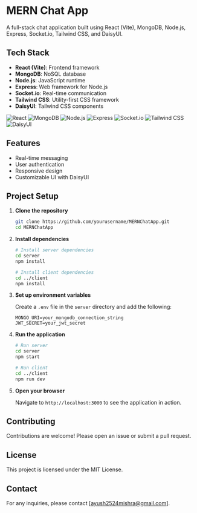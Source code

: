 # MERN Chat App

A full-stack chat application built using React (Vite), MongoDB, Node.js, Express, Socket.io, Tailwind CSS, and DaisyUI.

## Tech Stack

- **React (Vite)**: Frontend framework
- **MongoDB**: NoSQL database
- **Node.js**: JavaScript runtime
- **Express**: Web framework for Node.js
- **Socket.io**: Real-time communication
- **Tailwind CSS**: Utility-first CSS framework
- **DaisyUI**: Tailwind CSS components

![React](https://upload.wikimedia.org/wikipedia/commons/a/a7/React-icon.svg)
![MongoDB](https://upload.wikimedia.org/wikipedia/en/4/45/MongoDB-Logo.svg)
![Node.js](https://upload.wikimedia.org/wikipedia/commons/d/d9/Node.js_logo.svg)
![Express](https://upload.wikimedia.org/wikipedia/commons/6/64/Expressjs.png)
![Socket.io](https://upload.wikimedia.org/wikipedia/commons/9/96/Socket-io.svg)
![Tailwind CSS](https://upload.wikimedia.org/wikipedia/commons/d/d5/Tailwind_CSS_Logo.svg)
![DaisyUI](https://daisyui.com/images/logo.svg)

## Features

- Real-time messaging
- User authentication
- Responsive design
- Customizable UI with DaisyUI

## Project Setup

1. **Clone the repository**
    ```bash
    git clone https://github.com/yourusername/MERNChatApp.git
    cd MERNChatApp
    ```

2. **Install dependencies**
    ```bash
    # Install server dependencies
    cd server
    npm install

    # Install client dependencies
    cd ../client
    npm install
    ```

3. **Set up environment variables**

    Create a `.env` file in the `server` directory and add the following:
    ```env
    MONGO_URI=your_mongodb_connection_string
    JWT_SECRET=your_jwt_secret
    ```

4. **Run the application**

    ```bash
    # Run server
    cd server
    npm start

    # Run client
    cd ../client
    npm run dev
    ```

5. **Open your browser**

    Navigate to `http://localhost:3000` to see the application in action.

## Contributing

Contributions are welcome! Please open an issue or submit a pull request.

## License

This project is licensed under the MIT License.

## Contact

For any inquiries, please contact [ayush2524mishra@gmail.com].
